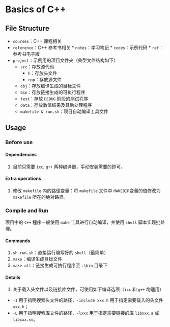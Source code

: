 # Basics of C++

## File Structure

  * `courses`：C++ 课程相关
  * `reference`：C++ 参考书相关
        * `notes`：学习笔记
        * `codes`：示例代码
        * `ref`：参考书电子版
  * `project`：示例用的项目文件夹（典型文件结构如下）
      * `src`：存放源代码
        * `h`：存放头文件
        * `cpp`：存放源文件
      * `obj`：存放编译生成的目标文件
      * `bin`：存放链接生成的可执行程序
      * `test`：存放 `DEBUG` 阶段的测试程序
      * `data`：存放数值结果及其后处理程序
      * `makefile & run.sh`：项目自动编译工具文件

## Usage

### Before use

#### Dependencies

1. 目前只需要 `icc`, `g++` 两种编译器，手动安装需要的即可。

#### Extra operations

1. 修改 `makefile` 内的路径变量：将 `makefile` 文件中 `MAKEDIR`变量的值修改为 `makefile` 所在的绝对路径。

### Compile and Run

项目中的 `C++` 程序一般使用 `make` 工具进行自动编译，并使用 `shell` 脚本实现批处理。

#### Commands

1. `sh run.sh`：直接运行编写好的 `shell`（最简单）
2. `make`：编译生成目标文件
3. `make all`：链接生成可执行程序至 `.\bin` 目录下

#### Details

1. 关于载入头文件以及链接库文件，可使用如下编译选项（`icc` 和 `g++` 均适用）

* `-I` 用于指明搜索头文件的路径，`-include xxx.h` 用于指定需要载入的头文件 `xxx.h`；
* `-L` 用于指明搜索库文件的路径，`-lxxx` 用于指定需要链接的库 `libxxx.a` 或 `libxxx.so`。